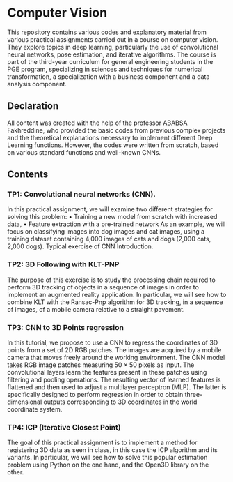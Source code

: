 # Computer Vision
This repository contains various codes and explanatory material from various practical assignments carried out in a course on computer vision. They explore topics in deep learning, particularly the use of convolutional neural networks, pose estimation, and iterative algorithms. The course is part of the third-year curriculum for general engineering students in the PGE program, specializing in sciences and techniques for numerical transformation, a specialization with a business component and a data analysis component. 

## Declaration
All content was created with the help of the professor ABABSA Fakhreddine, who provided the basic codes from previous complex projects and the theoretical explanations necessary to implement different Deep Learning functions. However, the codes were written from scratch, based on various standard functions and well-known CNNs. 

## Contents
### TP1: Convolutional neural networks (CNN). 
In this practical assignment, we will examine two different strategies for solving this problem:
• Training a new model from scratch with increased data,
• Feature extraction with a pre-trained network
As an example, we will focus on classifying images into dog images and cat images, using a training dataset containing 4,000 images of cats and dogs (2,000 cats, 2,000 dogs). Typical exercise of CNN Introduction.

### TP2: 3D Following with KLT-PNP
The purpose of this exercise is to study the processing chain required to perform 3D tracking of objects in a sequence of images in order to implement an
augmented reality application. In particular, we will see how to combine KLT with the Ransac-Pnp algorithm for 3D tracking, in a sequence of images, of a mobile camera relative to a straight pavement.

### TP3: CNN to 3D Points regression
In this tutorial, we propose to use a CNN to regress the coordinates of 3D points from a set of 2D RGB patches. The images are acquired by a mobile camera that moves freely around the working environment. 
The CNN model takes RGB image patches measuring 50 × 50 pixels as input. The convolutional layers learn the features present in these patches using filtering and pooling operations. The resulting vector of learned features is flattened and then used to adjust a multilayer perceptron (MLP). The latter is specifically designed to perform regression in order to obtain three-dimensional outputs corresponding to 3D coordinates in the world coordinate system. 

### TP4: ICP (Iterative Closest Point)
The goal of this practical assignment is to implement a method for registering 3D data as seen in class, in this case the ICP algorithm and its variants. In particular, we will see how to solve this popular estimation problem using Python on the one hand, and the Open3D library on the other. 

